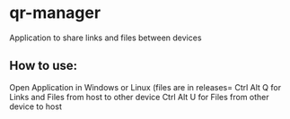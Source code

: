 # qr-manager
Application to share links and files between devices
## How to use:
Open Application in Windows or Linux (files are in releases=
Ctrl Alt Q for Links and Files from host to other device
Ctrl Alt U for Files from other device to host
